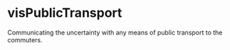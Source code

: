 # visPublicTransport
Communicating the uncertainty with any means of public transport to the commuters.
